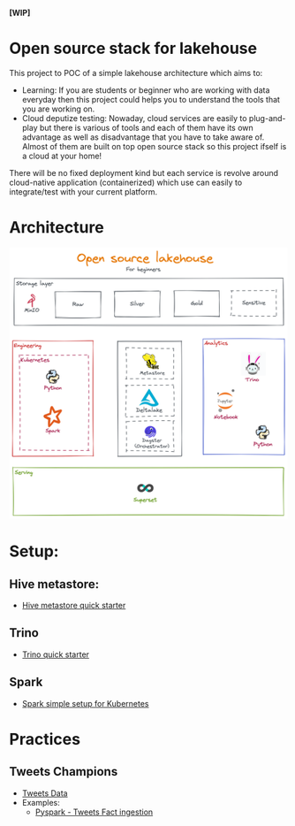 **[WIP]**
# Open source stack for lakehouse
This project to POC of a simple lakehouse architecture which aims to:
- Learning: If you are students or beginner who are working with data everyday then this project could helps you to understand the tools that you are working on.
- Cloud deputize testing: Nowaday, cloud services are easily to plug-and-play but there is various of tools and each of them have its own advantage as well as disadvantage that you have to take aware of. Almost of them are built on top open source stack so this project ifself is a cloud at your home!

There will be no fixed deployment kind but each service is revolve around cloud-native application (containerized) which use can easily to integrate/test with your current platform.

# Architecture
![high-level-architecutre](resources/architecture.png)

# Setup:
## Hive metastore:
- [Hive metastore quick starter](https://github.com/leehuwuj/olh/blob/main/hive-metastore/README.md)
## Trino
- [Trino quick starter](https://github.com/leehuwuj/olh/blob/main/trino/README.md)
## Spark
- [Spark simple setup for Kubernetes](https://github.com/leehuwuj/olh/blob/main/spark/README.md)

# Practices
## Tweets Champions
- [Tweets Data](https://github.com/leehuwuj/olh/blob/main/resources/data/README.md)
- Examples:
    - [Pyspark - Tweets Fact ingestion](https://github.com/leehuwuj/olh/tree/main/resources/practices/tweetschampions)